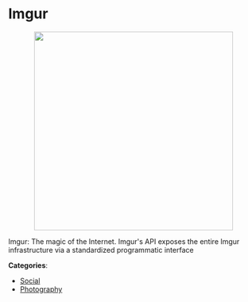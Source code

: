 # Imgur
<p align="center">
    <img width="400" src="https://raw.githubusercontent.com/apis-list/apis-list/apis/imgur/logo_256x256.png" />
</p>

Imgur: The magic of the Internet. Imgur's API exposes the entire Imgur infrastructure via a standardized programmatic interface



**Categories**:
- [Social](https://github.com/apis-list/apis-list#social)
- [Photography](https://github.com/apis-list/apis-list#photography)





